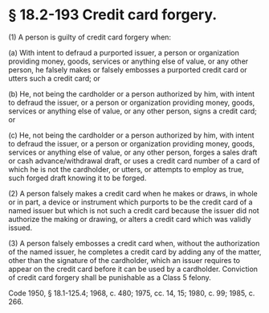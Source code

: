 # § 18.2-193 Credit card forgery.

<p>(1) A person is guilty of credit card forgery when:</p><p>(a) With intent to defraud a purported issuer, a person or organization providing money, goods, services or anything else of value, or any other person, he falsely makes or falsely embosses a purported credit card or utters such a credit card; or</p><p>(b) He, not being the cardholder or a person authorized by him, with intent to defraud the issuer, or a person or organization providing money, goods, services or anything else of value, or any other person, signs a credit card; or</p><p>(c) He, not being the cardholder or a person authorized by him, with intent to defraud the issuer, or a person or organization providing money, goods, services or anything else of value, or any other person, forges a sales draft or cash advance/withdrawal draft, or uses a credit card number of a card of which he is not the cardholder, or utters, or attempts to employ as true, such forged draft knowing it to be forged.</p><p>(2) A person falsely makes a credit card when he makes or draws, in whole or in part, a device or instrument which purports to be the credit card of a named issuer but which is not such a credit card because the issuer did not authorize the making or drawing, or alters a credit card which was validly issued.</p><p>(3) A person falsely embosses a credit card when, without the authorization of the named issuer, he completes a credit card by adding any of the matter, other than the signature of the cardholder, which an issuer requires to appear on the credit card before it can be used by a cardholder. Conviction of credit card forgery shall be punishable as a Class 5 felony.</p><p>Code 1950, § 18.1-125.4; 1968, c. 480; 1975, cc. 14, 15; 1980, c. 99; 1985, c. 266.</p>